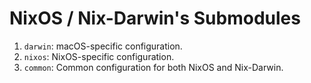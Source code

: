 # NixOS / Nix-Darwin's Submodules

1. `darwin`: macOS-specific configuration.
2. `nixos`: NixOS-specific configuration.
3. `common`: Common configuration for both NixOS and Nix-Darwin.
